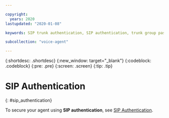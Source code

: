 ```yaml
---

copyright:
  years: 2020
lastupdated: "2020-01-08"

keywords: SIP trunk authentication, SIP authentication, trunk group password

subcollection: "voice-agent"

---
```


{:shortdesc: .shortdesc}
{:new_window: target="_blank"}
{:codeblock: .codeblock}
{:pre: .pre}
{:screen: .screen}
{:tip: .tip}


# SIP Authentication
{: #sip_authentication}

To secure your agent using **SIP authentication**, see [SIP Authentication](/docs/voice-agent?topic=voice-agent-sip_auth).
